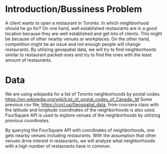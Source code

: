 # Introduction/Bussiness Problem
A client wants to open a restaurant in Toronto. In which neighborhood should he go for?
On one hand, well established restaurants are in a good location because they are well established and
get lots of clients. This might be because of other nearby venues or workplaces. On the other hand, 
competition might be an issue and not enough people will change restaurants. By utilizing geospatial data, 
we will try to find neighborhoods similar to restaurant packed ones and try to find the ones with the least
amount of restaurants.

# Data
We are using wikipedia for a list of Toronto neighborhoods by postal codes. https://en.wikipedia.org/wiki/List_of_postal_codes_of_Canada:_M
Some previous csv file, https://cocl.us/Geospatial_data, from coursera class with the latitude and longitude coordinates 
of the  neighborhoods is also used. FourSquare API is used to explore 
venues of the neighborhoods by utilizing previous coordinates.

By querying the FourSquare API with coordinates of neighborhoods, one gets nearby venues including restaurants.
With the assumption that other venues drive interest in restaurants, we will analyze what neighborhoods with
a high number of restaurants have in common.
